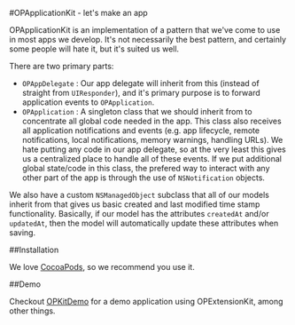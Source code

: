 #OPApplicationKit - let's make an app

OPApplicationKit is an implementation of a pattern that we've come to use in most apps we develop. It's not necessarily the best pattern, and certainly some people will hate it, but it's suited us well.

There are two primary parts: 

* `OPAppDelegate` : Our app delegate will inherit from this (instead of straight from `UIResponder`), and it's primary purpose is to forward application events to `OPApplication`.
* `OPApplication` : A singleton class that we should inherit from to concentrate all global code needed in the app. This class also receives all application notifications and events (e.g. app lifecycle, remote notifications, local notifications, memory warnings, handling URLs). We hate putting any code in our app delegate, so at the very least this gives us a centralized place to handle all of these events. If we put additional global state/code in this class, the prefered way to interact with any other part of the app is through the use of `NSNotification` objects.

We also have a custom `NSManagedObject` subclass that all of our models inherit from that gives us basic created and last modified time stamp functionality. Basically, if our model has the attributes `createdAt` and/or `updatedAt`, then the model will automatically update these attributes when saving.

##Installation

We love [CocoaPods](http://github.com/cocoapods/cocoapods), so we recommend you use it.

##Demo

Checkout [OPKitDemo](http://www.opetopic.com) for a demo application using OPExtensionKit, among other things.
